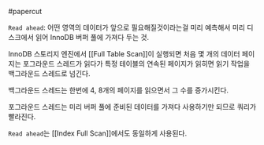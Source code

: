 #papercut 

`Read ahead`: 어떤 영역의 데이터가 앞으로 필요해질것이라는걸 미리 예측해서 미리 디스크에서 읽어 InnoDB 버퍼 풀에 가져다 두는 것.

InnoDB 스토리지 엔진에서 [[Full Table Scan]]이 실행되면 처음 몇 개의 데이터 페이지는 포그라운드 스레드가 읽다가 특정 테이블의 연속된 페이지가 읽히면 읽기 작업을 백그라운드 스레드로 넘긴다.

백그라운드 스레드는 한번에 4, 8개의 페이지를 읽으면서 그 수를 증가시킨다.

포그라운드 스레드는 미리 버퍼 풀에 준비된 데이터를 가져다 사용하기만 되므로 쿼리가 빨라진다.

`Read ahead`는 [[Index Full Scan]]에서도 동일하게 사용된다.